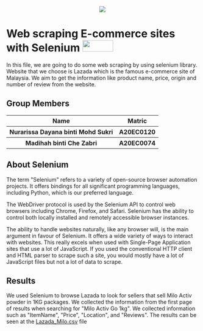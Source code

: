 <p align="center">
  <img src="https://github.com/drshahizan/python-web/blob/3b73985cb7b94daa350852d751106708f84e4677/selenium/group9/selenium_web.jpeg"/> 
</p>
<h1>
  Web scraping E-commerce sites with Selenium
  <img width=80px; height=30px src='https://user-images.githubusercontent.com/120556342/213840786-a564d96a-9798-4a3a-902b-ed90f1e9cef1.png'/>

  <br>
</h1>
In this file, we are going to do some web scraping by using selenium library. Website that we choose is Lazada which is the famous e-commerce site of Malaysia. We aim to get the information like product name, price, origin and number of review from the website.<br>
<h2> Group Members</h2>
<table>
  <tr>
    <th>Name</th>
    <th>Matric</th>
  </tr>
  <tr>
    <th>Nurarissa Dayana binti Mohd Sukri</th>
    <th>A20EC0120</th>
  </tr>
  <tr>
    <th>Madihah binti Che Zabri </th>
    <th>A20EC0074</th>
  </tr>
</table>
<h2>
  About Selenium
  <br>
</h2>
The term "Selenium" refers to a variety of open-source browser automation projects. It offers bindings for all significant programming languages, including Python, which is our preferred language.

The WebDriver protocol is used by the Selenium API to control web browsers including Chrome, Firefox, and Safari. Selenium has the ability to control both locally installed and remotely accessible browser instances.

The ability to handle websites naturally, like any browser will, is the main argument in favour of Selenium. It offers a wide variety of ways to interact with websites. This really excels when used with Single-Page Application sites that use a lot of JavaScript. If you used the conventional HTTP client and HTML parser to scrape such a site, you would mostly have a lot of JavaScript files but not a lot of data to scrape.

<h2>
  Results
  <br>
</h2> 

We used Selenium to browse Lazada to look for sellers that sell Milo Activ powder in 1KG packages. We collected the information from the first page of results when searching for "Milo Activ Go 1kg". We collected information such as "ItemName", "Price", "Location", and "Reviews". The results can be seen at the [Lazada_Milo.csv](https://github.com/drshahizan/python-web/blob/main/selenium/AdMiPeQa/Lazada_Milo.csv) file
 
